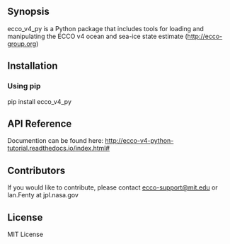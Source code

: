 ## Synopsis

ecco_v4_py is a Python package that includes tools for loading and manipulating the ECCO v4 ocean and sea-ice state estimate (http://ecco-group.org)


## Installation

### Using pip

pip install ecco_v4_py


## API Reference

Documention can be found here: http://ecco-v4-python-tutorial.readthedocs.io/index.html#

## Contributors

If you would like to contribute, please contact ecco-support@mit.edu or Ian.Fenty at jpl.nasa.gov

## License

MIT License
